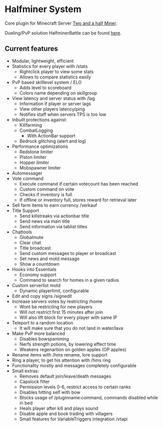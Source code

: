 # Halfminer System
Core plugin for Minecraft Server [Two and a half Miner](https://halfminer.de).

Dueling/PvP solution HalfminerBattle can be found [here](/Kakifrucht/HalfminerBattle).

Current features
-------
- Modular, lightweight, efficient
- Statistics for every player with /stats
  - Rightclick player to view some stats
  - Allows to compare statistics easily
- PvP based skilllevel system / ELO
  - Adds level to scoreboard
  - Colors name depending on skillgroup
- View latency and server status with /lag
  - Information if player or server lags
  - View other players latency/ping
  - Notifies staff when servers TPS is too low
- Inbuilt protections against:
  - Killfarming
  - CombatLogging
    - With ActionBar support
  - Bedrock glitching (alert and log)
- Performance optimizations
  - Redstone limiter
  - Piston limiter
  - Hopper limiter
  - Mobspawner limiter
- Automessager
- Vote command
  - Execute command if certain votecount has been reached
  - Custom command on vote
  - Checks if inventory is full
  - If offline or inventory full, stores reward for retrieval later
- Sell farm items to earn currency /verkauf
- Title Support
  - Send killstreaks via actionbar title
  - Send news via main title
  - Send information via tablist titles
- Chattools
  - Globalmute
  - Clear chat
  - Title broadcast
  - Send custom messages to player or broadcast
  - Set news and motd message
  - Show a countdown
- Hooks into Essentials
  - Economy support
  - Command to search for homes in a given radius
- Custom serverlist motd
  - Dynamic playerlimit, configurable
- Edit and copy signs /signedit
- Increase servers votes by restricting /home
  - Wont be restricting for new players
  - Will not restrict first 15 minutes after join
  - Will also lift block for every player with same IP
- Teleport to a random location
  - It will make sure that you do not land in water/lava
- Make PvP more balanced
  - Disables bowspamming
  - Nerfs strength potions, by lowering effect time
  - Weakens regenartion on golden apples (OP apples)
- Rename items with /hms rename, lore support
- Ring a player, to get his attention with /hms ring
- Functionality mostly and messages completely configurable
- Small extras:
  - Removes default join/leave/death messages
  - Capslock filter
  - Permission levels 0-6, restrict access to certain ranks
  - Disables hitting self with bow
  - Blocks usage of /pluginname:command, commands disabled while in bed
  - Heals player after kill and plays sound
  - Disable apple and book trading with villagers
  - Small features for VariableTriggers integration /vtapi
